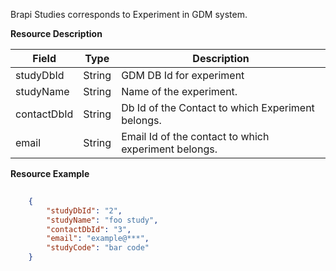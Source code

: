 
Brapi Studies corresponds to Experiment in GDM system.

<a name="studiesresource">**Resource Description**</a>

Field | Type | Description
------|------|------------
studyDbId | String | GDM DB Id for experiment
studyName | String | Name of the experiment.
contactDbId | String | Db Id of the Contact to which Experiment belongs.
email | String | Email Id of the contact to which experiment belongs.

<a name="studiesresourceexample">**Resource Example**</a>

```json
    
    {
        "studyDbId": "2",
        "studyName": "foo study",
        "contactDbId": "3",
        "email": "example@***",
        "studyCode": "bar code"
    }

```


